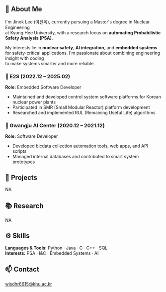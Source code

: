 ## 👋 About Me

I'm Jinok Lee (이진옥), currently pursuing a Master's degree in Nuclear Engineering  
at Kyung Hee University, with a research focus on **automating Probabilistic Safety Analysis (PSA)**.

My interests lie in **nuclear safety**, **AI integration**, and **embedded systems**  
for safety-critical applications. I'm passionate about combining engineering insight with coding  
to make systems smarter and more reliable.

### 🏢 E2S (2022.12 – 2025.02)  
**Role:** Embedded Software Developer  
- Maintained and developed control system software platforms for Korean nuclear power plants  
- Participated in SMR (Small Modular Reactor) platform development  
- Researched and implemented RUL (Remaining Useful Life) algorithms

### 🏢 Gwangju AI Center (2020.12 – 2021.12)  
**Role:** Software Developer  
- Developed bicdata collection automation tools, web apps, and API scripts  
- Managed internal databases and contributed to smart system prototypes

## 📁 Projects
<!-- List of PSA automation or other public projects -->
NA

## 📚 Research
<!-- List of publications, posters, or academic contributions -->
NA

## ⚙️ Skills
**Languages & Tools:** Python · Java · C  · C++ · SQL   
**Interests:** PSA · I&C · Embedded Systems · AI


## 📫 Contact
wlsdhr6615@khu.ac.kr
